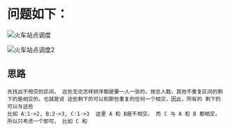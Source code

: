 # 问题如下：

![火车站点调度](D:\hehe\剑指offer\火车站点调度.jpeg)

![火车站点调度2](D:\hehe\剑指offer\火车站点调度2.jpg)



## 思路 

```
先找出不相交的区间， 这些无论怎样排序都是要一人一张的，按总人数，其他不重复区间的剩下的是相交的，也就是说 这些剩下的可以和那些重复的任何一个相交，因此，所有的 剩下的 可以与这些
比如 A:1->2, B:2->3, C:1->3  这里 A 和 B是不相交， 而 C 与 A 和 B 都相交， 所以只考虑一个即可， 比如 C 和 

```

